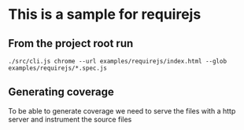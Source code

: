 # This is a sample for requirejs

## From the project root run

```shell
./src/cli.js chrome --url examples/requirejs/index.html --glob examples/requirejs/*.spec.js
```

## Generating coverage

To be able to generate coverage we need to serve the files with a http server and instrument the source files

```shell

```
